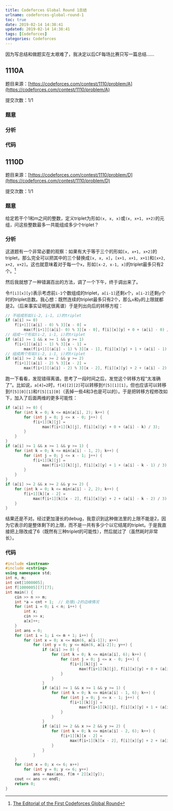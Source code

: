 ```yaml
---
title: Codeforces Global Round 1总结
urlname: codeforces-global-round-1
toc: true
date: 2019-02-14 14:38:41
updated: 2019-02-14 14:38:41
tags: [Codeforces]
categories: Codeforces
---
```


因为写总结和做题实在太艰难了，我决定以后CF每场比赛只写一篇总结……

[^sln]: [The Editorial of the First Codeforces Global Round](https://codeforces.com/blog/entry/65079)

## 1110A

题目来源：[https://codeforces.com/contest/1110/problem/A](https://codeforces.com/contest/1110/problem/A)

提交次数：1/1

### 题意

### 分析

### 代码

## 1110D

题目来源：[https://codeforces.com/contest/1110/problem/D](https://codeforces.com/contest/1110/problem/D)

提交次数：1/1

### 题意

给定若干个1和m之间的整数，定义triplet为形如`(x, x, x)`或`(x, x+1, x+2)`的元组，问这些整数最多一共能组成多少个triplet？

### 分析

这道题有一个非常必要的观察：如果有大于等于三个的形如`[x, x+1, x+2]`的triplet，那么完全可以把其中的三个替换成`[x, x, x]`，`[x+1, x+1, x+1]`和`[x+2, x+2, x+2]`。这也就意味着对于每一个`x`，形如`[x-2, x-1, x]`的triplet最多只有2个。[^sln]

然后我就想了一种错漏百出的方法，调了一个下午，终于调出来了。

令`f[i][x][y]`表示考虑前`i-1`个数组成的triplet，`a[i-1]`还剩`x`个，`a[i-2]`还剩`y`个时的triplet总数。我心想：既然连续的triplet最多只有2个，那么`x`和`y`的上限就都是2。（后来事实证明这很离谱）于是列出向后的转移方程：

```cpp
// 不组成形如(i-2, i-1, i)的triplet
if (a[i] >= 0)
    f[i+1][(a[i] - 0) % 3][x - 0] =
        max(f[i+1][(a[i]- 0) % 3][x - 0], f[i][x][y] + 0 + (a[i] - 0) / 3);
// 组成一个形如(i-2, i-1, i)的triplet
if (a[i] >= 1 && x >= 1 && y >= 1)
    f[i+1][(a[i] - 1) % 3][x - 1] =
        max(f[i+1][(a[i] - 1) % 3][x - 1], f[i][x][y] + 1 + (a[i] - 1) / 3);
// 组成两个形如(i-2, i-1, i)的triplet
if (a[i] >= 2 && x >= 2 && y >= 2)
    f[i+1][(a[i] - 2) % 3][x - 2] =
        max(f[i+1][(a[i] - 2) % 3][x - 2], f[i][x][y] + 2 + (a[i] - 2) / 3);
```

跑一下看看，发现错得离谱。思考了一段时间之后，发觉这个转移方程“太准确了”。比如说，`a[4]=2`时，`f[4][2][2]`可以转移到`f[5][1][1]`，但也应该可以转移到`f[5][0][1]`和`f[5][1][0]`（丢掉一些4和3也是可以的）。于是把转移方程修改如下，加入了后面两维的更多可能性：

```cpp
if (a[i] >= 0) {
    for (int k = 0; k <= min(a[i], 2); k++) {
        for (int j = 0; j <= x - 0; j++) {
            f[i+1][k][j] = 
                max(f[i+1][k][j], f[i][x][y] + 0 + (a[i] - k) / 3);
        }
    }
}
if (a[i] >= 1 && x >= 1 && y >= 1) {
    for (int k = 0; k <= min(a[i] - 1, 2); k++) {
        for (int j = 0; j <= x - 1; j++) {
            f[i+1][k][j] = 
                max(f[i+1][k][j], f[i][x][y] + 1 + (a[i] - k - 1) / 3);
        }
    }
}
if (a[i] >= 2 && x >= 2 && y >= 2) {
    for (int k = 0; k <= min(a[i] - 2, 2); k++) {
        f[i+1][k][x - 2] = 
            max(f[i+1][k][x - 2], f[i][x][y] + 2 + (a[i] - k - 2) / 3);
    }
}
```

结果还是不对。经过更加漫长的debug，我意识到这种做法里的上限不能是2，因为它表示的是整体剩下的上限，而不是一共有多少个以它结尾的triplet。于是我直接把上限改成了6（既然有三种triplet的可能性），然后就过了（虽然耗时非常长）。

### 代码

```cpp
#include <iostream>
#include <cstring>
using namespace std;
int n, m;
int cnt[1000005];
int f[1000005][7][7];
int main() {
    cin >> n >> m;
    int *a = cnt + 1;  // 处理i-2的边缘情况
    for (int i = 0; i < n; i++) {
        int x;
        cin >> x;
        a[x]++;
    }
    int ans = 0;
    for (int i = 1; i <= m + 1; i++) {
        for (int x = 0; x <= min(6, a[i-1]); x++)
            for (int y = 0; y <= min(6, a[i-2]); y++) {
                if (a[i] >= 0) {
                    for (int k = 0; k <= min(a[i], 6); k++) {
                        for (int j = 0; j <= x - 0; j++) {
                            f[i+1][k][j] = 
                                max(f[i+1][k][j], f[i][x][y] + 0 + (a[i] - k) / 3);
                        }
                    }
                }
                if (a[i] >= 1 && x >= 1 && y >= 1) {
                    for (int k = 0; k <= min(a[i] - 1, 6); k++) {
                        for (int j = 0; j <= x - 1; j++) {
                            f[i+1][k][j] = 
                                max(f[i+1][k][j], f[i][x][y] + 1 + (a[i] - k - 1) / 3);
                        }
                    }
                }
                if (a[i] >= 2 && x >= 2 && y >= 2) {
                    for (int k = 0; k <= min(a[i] - 2, 6); k++) {
                        f[i+1][k][x - 2] = 
                            max(f[i+1][k][x - 2], f[i][x][y] + 2 + (a[i] - k - 2) / 3);
                    }
                }
            }
    }
    for (int x = 0; x <= 6; x++)
        for (int y = 0; y <= 6; y++)
            ans = max(ans, f[m + 2][x][y]);
    cout << ans << endl;
    return 0;
}
```